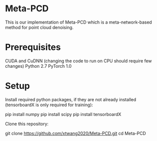 # Meta-PCD
This is our implementation of Meta-PCD which is a meta-network-based method for point cloud denoising.

# Prerequisites
CUDA and CuDNN (changing the code to run on CPU should require few changes)
Python 2.7
PyTorch 1.0

# Setup
Install required python packages, if they are not already installed (tensorboardX is only required for training):

pip install numpy
pip install scipy
pip install tensorboardX

Clone this repository:

git clone https://github.com/xtwang2020/Meta-PCD.git
cd Meta-PCD
